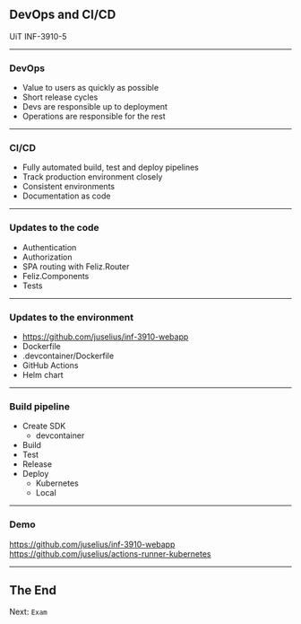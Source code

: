 <!-- .slide: data-background="#000000" -->
## DevOps and CI/CD

UiT INF-3910-5

---

### DevOps

* Value to users as quickly as possible
* Short release cycles
* Devs are responsible up to deployment
* Operations are responsible for the rest

---

### CI/CD

* Fully automated build, test and deploy pipelines
* Track production environment closely
* Consistent environments
* Documentation as code

---

### Updates to the code

* Authentication
* Authorization
* SPA routing with Feliz.Router
* Feliz.Components
* Tests

---

### Updates to the environment

* https://github.com/juselius/inf-3910-webapp
* Dockerfile
* .devcontainer/Dockerfile
* GitHub Actions
* Helm chart

---

### Build pipeline

* Create SDK
    * devcontainer
* Build
* Test
* Release
* Deploy
    * Kubernetes
    * Local

---

### Demo

https://github.com/juselius/inf-3910-webapp
https://github.com/juselius/actions-runner-kubernetes

---

<!-- .slide: data-background="#000000" -->
## The End

Next: `Exam`

